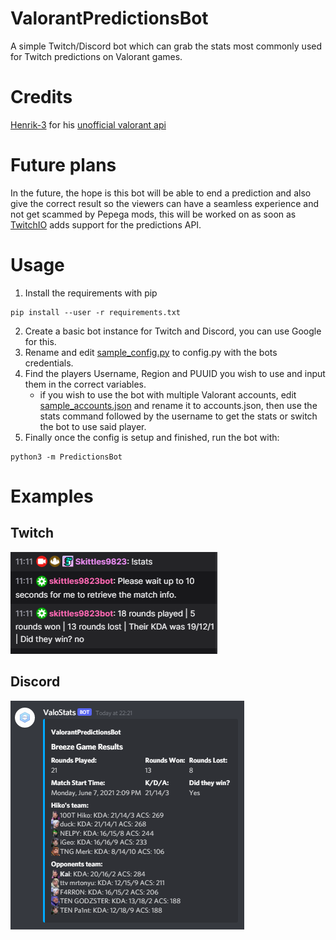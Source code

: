 # ValorantPredictionsBot

A simple Twitch/Discord bot which can grab the stats most commonly used for Twitch predictions on Valorant games.

# Credits

[Henrik-3](https://github.com/Henrik-3) for his [unofficial valorant api](https://github.com/Henrik-3/unofficial-valorant-api)

# Future plans

In the future, the hope is this bot will be able to end a prediction and also give the correct result so the viewers can have a seamless experience and not get scammed by Pepega mods, this will be worked on as soon as [TwitchIO](https://github.com/TwitchIO/TwitchIO) adds support for the predictions API.

# Usage

1. Install the requirements with pip

```
pip install --user -r requirements.txt
```

2. Create a basic bot instance for Twitch and Discord, you can use Google for this.
3. Rename and edit [sample_config.py](./PredictionsBot/sample_config.py) to config.py with the bots credentials.
4. Find the players Username, Region and PUUID you wish to use and input them in the correct variables.
    - if you wish to use the bot with multiple Valorant accounts, edit [sample_accounts.json](./sample_accounts.json) and rename it to accounts.json, then use the stats command followed by the username to get the stats or switch the bot to use said player.
5. Finally once the config is setup and finished, run the bot with:

```
python3 -m PredictionsBot
```

# Examples

## Twitch

![Twitch](images/Twitch.png)

## Discord

![Discord](images/Discord_new.png)
